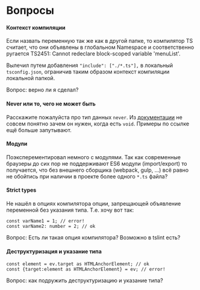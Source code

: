 # Вопросы

#### Контекст компиляции
Если назвать переменную так же как
в другой папке, то компилятор TS считает, что они объявлены
в глобальном Namespace и соответственно ругается
TS2451: Cannot redeclare block-scoped variable 'menuList'.

Вылечил путем добавления `"include": ["./*.ts"],` в локальный
`tsconfig.json`, ограничив таким образом контекст компиляции
локальной папкой.

Вопрос: верно ли я сделал?

#### Never или то, чего не может быть
Расскажите пожалуйста про тип данных `never`.
Из [документации](https://www.typescriptlang.org/docs/handbook/basic-types.html)
не совсем понятно зачем он нужен, когда есть `void`.
Примеры по ссылке ещё больше запутывают.

#### Модули
Поэксперементировал немного с модулями.
Так как современные браузеры до сих пор не поддерживают ES6 модули (import/export)
то получается, что без внешнего сборщика (webpack, gulp, ...) всё равно не обойтись при наличии
в проекте более одного `*.ts` файла?

#### Strict types
Не нашёл в опциях компилятора опции, запрещающей объявление
переменной без указания типа. Т.е. хочу вот так:
```
const varName1 = 1; // error!
const varName2: number = 2; // ok
```
Вопрос: Есть ли такая опция компилятора? Возможно в tslint есть?

#### Деструктуризация и указание типа
```
const element = ev.target as HTMLAnchorElement; // ok
const {target:element as HTMLAnchorElement} = ev; // error!

```
Вопрос: как подружить деструктуризацию и указание типа?

